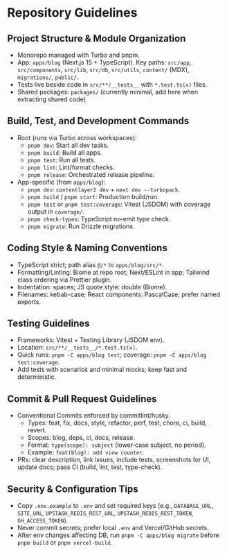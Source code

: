 # Repository Guidelines

## Project Structure & Module Organization
- Monorepo managed with Turbo and pnpm.
- App: `apps/blog` (Next.js 15 + TypeScript). Key paths: `src/app`, `src/components`, `src/lib`, `src/db`, `src/utils`, `content/` (MDX), `migrations/`, `public/`.
- Tests live beside code in `src/**/__tests__` with `*.test.ts(x)` files.
- Shared packages: `packages/` (currently minimal, add here when extracting shared code).

## Build, Test, and Development Commands
- Root (runs via Turbo across workspaces):
  - `pnpm dev`: Start all dev tasks.
  - `pnpm build`: Build all apps.
  - `pnpm test`: Run all tests.
  - `pnpm lint`: Lint/format checks.
  - `pnpm release`: Orchestrated release pipeline.
- App-specific (from `apps/blog`):
  - `pnpm dev`: `contentlayer2 dev` + `next dev --turbopack`.
  - `pnpm build` / `pnpm start`: Production build/run.
  - `pnpm test` or `pnpm test:coverage`: Vitest (JSDOM) with coverage output in `coverage/`.
  - `pnpm check-types`: TypeScript no‑emit type check.
  - `pnpm migrate`: Run Drizzle migrations.

## Coding Style & Naming Conventions
- TypeScript strict; path alias `@/*` to `apps/blog/src/*`.
- Formatting/Linting: Biome at repo root; Next/ESLint in app; Tailwind class ordering via Prettier plugin.
- Indentation: spaces; JS quote style: double (Biome).
- Filenames: kebab-case; React components: PascalCase; prefer named exports.

## Testing Guidelines
- Frameworks: Vitest + Testing Library (JSDOM env).
- Location: `src/**/__tests__/*.test.ts(x)`.
- Quick runs: `pnpm -C apps/blog test`; coverage: `pnpm -C apps/blog test:coverage`.
- Add tests with scenarios and minimal mocks; keep fast and deterministic.

## Commit & Pull Request Guidelines
- Conventional Commits enforced by commitlint/husky.
  - Types: feat, fix, docs, style, refactor, perf, test, chore, ci, build, revert.
  - Scopes: blog, deps, ci, docs, release.
  - Format: `type(scope): subject` (lower‑case subject, no period).
  - Example: `feat(blog): add view counter`.
- PRs: clear description, link issues, include tests, screenshots for UI, update docs; pass CI (build, lint, test, type-check).

## Security & Configuration Tips
- Copy `.env.example` to `.env` and set required keys (e.g., `DATABASE_URL`, `SITE_URL`, `UPSTASH_REDIS_REST_URL`, `UPSTASH_REDIS_REST_TOKEN`, `GH_ACCESS_TOKEN`).
- Never commit secrets; prefer local `.env` and Vercel/GitHub secrets.
- After env changes affecting DB, run `pnpm -C apps/blog migrate` before `pnpm build` or `pnpm vercel-build`.

